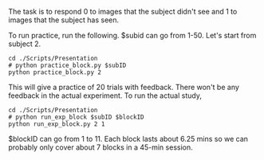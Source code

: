 The task is to respond 0 to images that the subject didn't see and 1 to images that the subject has seen. 

To run practice, run the following. $subid can go from 1-50. Let's start from subject 2. 
```
cd ./Scripts/Presentation
# python practice_block.py $subID
python practice_block.py 2
```

This will give a practice of 20 trials with feedback. There won't be any feedback in the actual experiment. 
To run the actual study, 

```
cd ./Scripts/Presentation
# python run_exp_block $subID $blockID
python run_exp_block.py 2 1 
```
$blockID can go from 1 to 11. Each block lasts about 6.25 mins so we can probably only cover about 7 blocks in a 45-min session. 
